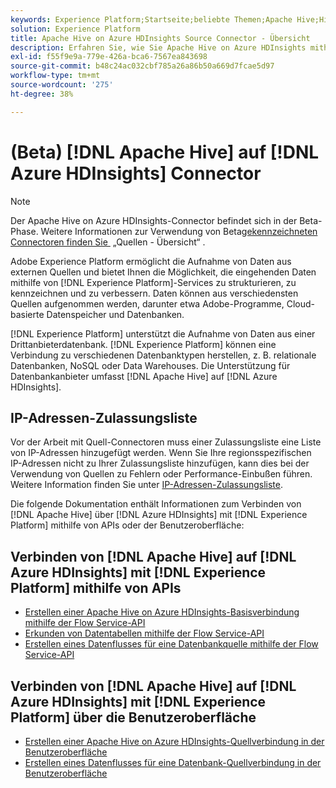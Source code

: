 ```yaml
---
keywords: Experience Platform;Startseite;beliebte Themen;Apache Hive;Hive;Hive;Azure HDInsights;Azure HDInsights;
solution: Experience Platform
title: Apache Hive on Azure HDInsights Source Connector - Übersicht
description: Erfahren Sie, wie Sie Apache Hive on Azure HDInsights mithilfe von APIs oder der Benutzeroberfläche mit Adobe Experience Platform verbinden.
exl-id: f55f9e9a-779e-426a-bca6-7567ea843698
source-git-commit: b48c24ac032cbf785a26a86b50a669d7fcae5d97
workflow-type: tm+mt
source-wordcount: '275'
ht-degree: 38%

---
```


# (Beta) [!DNL Apache Hive] auf [!DNL Azure HDInsights] Connector

>[!NOTE]
>
>Der Apache Hive on Azure HDInsights-Connector befindet sich in der Beta-Phase. Weitere Informationen zur Verwendung von Beta[gekennzeichneten Connectoren finden Sie &#x200B;](../../home.md#terms-and-conditions) „Quellen - Übersicht“ .

Adobe Experience Platform ermöglicht die Aufnahme von Daten aus externen Quellen und bietet Ihnen die Möglichkeit, die eingehenden Daten mithilfe von [!DNL Experience Platform]-Services zu strukturieren, zu kennzeichnen und zu verbessern. Daten können aus verschiedensten Quellen aufgenommen werden, darunter etwa Adobe-Programme, Cloud-basierte Datenspeicher und Datenbanken.

[!DNL Experience Platform] unterstützt die Aufnahme von Daten aus einer Drittanbieterdatenbank. [!DNL Experience Platform] können eine Verbindung zu verschiedenen Datenbanktypen herstellen, z. B. relationale Datenbanken, NoSQL oder Data Warehouses. Die Unterstützung für Datenbankanbieter umfasst [!DNL Apache Hive] auf [!DNL Azure HDInsights].

## IP-Adressen-Zulassungsliste

Vor der Arbeit mit Quell-Connectoren muss einer Zulassungsliste eine Liste von IP-Adressen hinzugefügt werden. Wenn Sie Ihre regionsspezifischen IP-Adressen nicht zu Ihrer Zulassungsliste hinzufügen, kann dies bei der Verwendung von Quellen zu Fehlern oder Performance-Einbußen führen. Weitere Information finden Sie unter [IP-Adressen-Zulassungsliste](../../ip-address-allow-list.md).

Die folgende Dokumentation enthält Informationen zum Verbinden von [!DNL Apache Hive] über [!DNL Azure HDInsights] mit [!DNL Experience Platform] mithilfe von APIs oder der Benutzeroberfläche:

## Verbinden von [!DNL Apache Hive] auf [!DNL Azure HDInsights] mit [!DNL Experience Platform] mithilfe von APIs

- [Erstellen einer Apache Hive on Azure HDInsights-Basisverbindung mithilfe der Flow Service-API](../../tutorials/api/create/databases/hive.md)
- [Erkunden von Datentabellen mithilfe der Flow Service-API](../../tutorials/api/explore/tabular.md)
- [Erstellen eines Datenflusses für eine Datenbankquelle mithilfe der Flow Service-API](../../tutorials/api/collect/database-nosql.md)

## Verbinden von [!DNL Apache Hive] auf [!DNL Azure HDInsights] mit [!DNL Experience Platform] über die Benutzeroberfläche

- [Erstellen einer Apache Hive on Azure HDInsights-Quellverbindung in der Benutzeroberfläche](../../tutorials/ui/create/databases/hive.md)
- [Erstellen eines Datenflusses für eine Datenbank-Quellverbindung in der Benutzeroberfläche](../../tutorials/ui/dataflow/databases.md)
